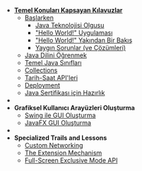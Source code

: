 - [**Temel Konuları Kapsayan Kılavuzlar**](baslangic-rehberi.md)
  - [Başlarken](baslarken/baslarken.md)
    - [Java Teknolojisi Olgusu](baslarken/1-java-teknoloji-olgusu/java-teknoloji-olgusu.md)
    - ["Hello World!" Uygulaması](baslarken/2-helloworld-uygulamasi/hello-world.md)
    - ["Hello World!" Yakından Bir Bakış](baslarken/3-helloworld-uygulamasi/hello-world.md)
    - [Yaygın Sorunlar (ve Çözümleri)](baslarken/4-yaygin-sorunlar/yaygin-sorunlar.md)
  - [Java Dilini Öğrenmek](learning-java-lang.md)
  - [Temel Java Sınıfları](ess-java-cla.md)
  - [Collections](collections.md)
  - [Tarih-Saat API'leri](data-time-api.md)
  - [Deployment](deployment.md)
  - [Java Sertifikası için Hazırlık](pre-javaprog-lang-cert.md)
- 
- **Grafiksel Kullanıcı Arayüzleri Oluşturma**
  - [Swing ile GUI Oluşturma](quickstart.md)
  - [JavaFX GUI Oluşturma](adding-pages.md)
- 
- **Specialized Trails and Lessons**
  - [Custom Networking](gettingstarted.md)
  - [The Extension Mechanism](themes.md)
  - [Full-Screen Exclusive Mode API](plugins.md)